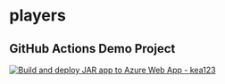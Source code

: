 # players
## GitHub Actions Demo Project

[![Build and deploy JAR app to Azure Web App - kea123](https://github.com/pbatesting/players/actions/workflows/main_kea123.yml/badge.svg)](https://github.com/pbatesting/players/actions/workflows/main_kea123.yml)
